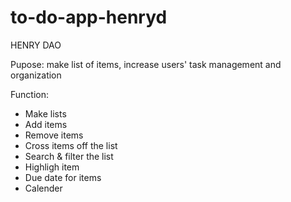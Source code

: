 # to-do-app-henryd

HENRY DAO

Pupose: make list of items, increase users' task management and organization

Function:
- Make lists
- Add items
- Remove items
- Cross items off the list
- Search & filter the list
- Highligh item
- Due date for items
- Calender